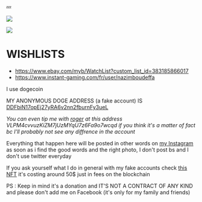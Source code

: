 💤

<a href="https://nazimboudeffa.livejournal.com/tag/github">
  <img align="center" src="https://github-readme-stats.vercel.app/api/top-langs/?username=nazimboudeffa&title_color=ffffff&text_color=c9cacc&icon_color=2bbc8a&bg_color=1d1f21" />
</a>

![](https://komarev.com/ghpvc/?nazimboudeffa&color=blue)

# WISHLISTS

* https://www.ebay.com/myb/WatchList?custom_list_id=383185866017
* https://www.instant-gaming.com/fr/user/nazimboudeffa

I use dogecoin

MY ANONYMOUS DOGE ADDRESS (a fake account) IS [DDFbiN17opEj27yRA6v2nn2fburnFy3ueL](https://dogechain.info/address/DDFbiN17opEj27yRA6v2nn2fburnFy3ueL)

*You can even tip me with [roger](https://theholyroger.com/) at this address VLPM4cvvuzKiZM7jUzMYqU7z6Fa9o7wcqd if you think it's a matter of fact bc I'll probably not see any diffrence in the account*

Everything that happen here will be posted in other words on [my Instagram](https://www.instagram.com/nazimboudeffa) as soon as i find the good words and the right photo, I don't post bs and I don't use twitter everyday

If you ask yourself what I do in general with my fake accounts check [this NFT](https://opensea.io/assets/0x8c5acf6dbd24c66e6fd44d4a4c3d7a2d955aaad2/110072971314011216380404500943545419230727261519465237232349005229132464281905) it's costing around 50$ just in fees on the blockchain

PS : Keep in mind it's a donation and IT'S NOT A CONTRACT OF ANY KIND and please don't add me on Facebook (it's only for my family and friends)
